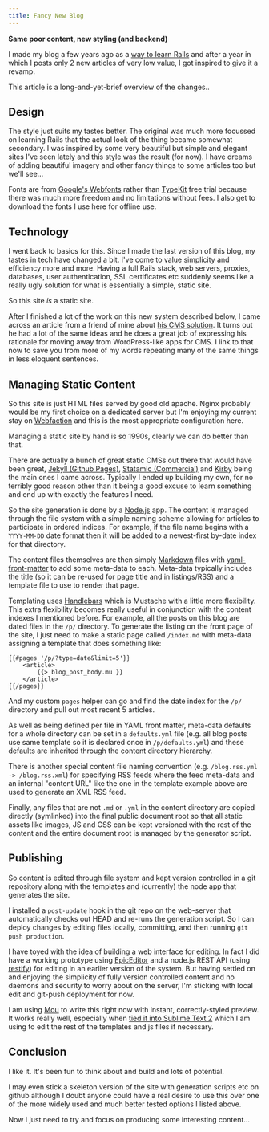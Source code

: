 ```yaml
---
title: Fancy New Blog
---
```

**Same poor content, new styling (and backend)**

I made my blog a few years ago as a [way to learn Rails](http://banksco.de/p/on-the-bandwagon) and after a year in which I posts only 2 new articles of very low value, I got inspired to give it a revamp.

This article is a long-and-yet-brief overview of the changes..

## Design

The style just suits my tastes better. The original was much more focussed on learning Rails that the actual look of the thing became somewhat secondary. I was inspired by some very beautiful but simple and elegant sites I've seen lately and this style was the result (for now). I have dreams of adding beautiful imagery and other fancy things to some articles too but we'll see…

Fonts are from [Google's Webfonts](http://www.google.com/webfonts) rather than [TypeKit](https://typekit.com/) free trial because there was much more freedom and no limitations without fees. I also get to download the fonts I use here for offline use.

## Technology

I went back to basics for this. Since I made the last version of this blog, my tastes in tech have changed a bit. I've come to value simplicity and efficiency more and more. Having a full Rails stack, web servers, proxies, databases, user authentication, SSL certificates etc suddenly seems like a really ugly solution for what is essentially a simple, static site.

So this site *is* a static site.

After I finished a lot of the work on this new system described below, I came across an article from a friend of mine about [his CMS solution](http://jekor.com/article/towards-a-lifelong-content-management-system). It turns out he had a lot of the same ideas and he does a great job of expressing his rationale for moving away from WordPress-like apps for CMS. I link to that now to save you from more of my words repeating many of the same things in less eloquent sentences.

## Managing Static Content

So this site is just HTML files served by good old apache. Nginx probably would be my first choice on a dedicated server but I'm enjoying my current stay on [Webfaction](http://www.webfaction.com) and this is the most appropriate configuration here.

Managing a static site by hand is so 1990s, clearly we can do better than that.

There are actually a bunch of great static CMSs out there that would have been great, [Jekyll (Github Pages)](https://help.github.com/articles/using-jekyll-with-pages), [Statamic (Commercial)](http://statamic.com/) and [Kirby](http://getkirby.com/) being the main ones I came across. Typically I ended up building my own, for no terribly good reason other than it being a good excuse to learn something and end up with exactly the features I need.

So the site generation is done by a [Node.js](http://nodejs.org/) app. The content is managed through the file system with a simple naming scheme allowing for articles to participate in ordered indices. For example, if the file name begins with a `YYYY-MM-DD` date format then it will be added to a newest-first by-date index for that directory.

The content files themselves are then simply [Markdown](http://daringfireball.net/projects/markdown/) files with [yaml-front-matter](https://github.com/mojombo/jekyll/wiki/YAML-Front-Matter) to add some meta-data to each. Meta-data typically includes the title (so it can be re-used for page title and in listings/RSS) and a template file to use to render that page.

Templating uses [Handlebars](http://handlebarsjs.com) which is Mustache with a little more flexibility. This extra flexibility becomes really useful in conjunction with the content indexes I mentioned before. For example, all the posts on this blog are dated files in the `/p/` directory. To generate the listing on the front page of the site, I just need to make a static page called `/index.md` with meta-data assigning a template that does something like:

    {{#pages '/p/?type=date&limit=5'}}
        <article>
            {{> blog_post_body.mu }}
        </article>
    {{/pages}}

And my custom `pages` helper can go and find the date index for the `/p/` directory and pull out most recent 5 articles.

As well as being defined per file in YAML front matter, meta-data defaults for a whole directory can be set in a `defaults.yml` file (e.g. all blog posts use same template so it is declared once in `/p/defaults.yml`) and these defaults are inherited through the content directory hierarchy.

There is another special content file naming convention (e.g. `/blog.rss.yml -> /blog.rss.xml`) for specifying RSS feeds where the feed meta-data and an internal "content URL" like the one in the template example above are used to generate an XML RSS feed.

Finally, any files that are not `.md` or `.yml` in the content directory are copied directly (symlinked) into the final public document root so that all static assets like images, JS and CSS can be kept versioned with the rest of the content and the entire document root is managed by the generator script.

## Publishing

So content is edited through file system and kept version controlled in a git repository along with the templates and (currently) the node app that generates the site.

I installed a `post-update` hook in the git repo on the web-server that automatically checks out HEAD and re-runs the generation script. So I can deploy changes by editing files locally, committing, and then running `git push production`.

I have toyed with the idea of building a web interface for editing. In fact I did have a working prototype using [EpicEditor](http://oscargodson.github.com/EpicEditor/) and a node.js REST API (using [restify](http://mcavage.github.com/node-restify/)) for editing in an earlier version of the system. But having settled on and enjoying the simplicity of fully version controlled content and no daemons and security to worry about on the server, I'm sticking with local edit and git-push deployment for now.

I am using [Mou](http://mouapp.com/) to write this right now with instant, correctly-styled preview. It works really well, especially when [tied it into Sublime Text 2](http://theablefew.com/blog/sublime-text-2-as-a-markdown-editor) which I am using to edit the rest of the templates and js files if necessary.

## Conclusion

I like it. It's been fun to think about and build and lots of potential. 

I may even stick a skeleton version of the site with generation scripts etc on github although I doubt anyone could have a real desire to use this over one of the more widely used and much better tested options I listed above.

Now I just need to try and focus on producing some interesting content…